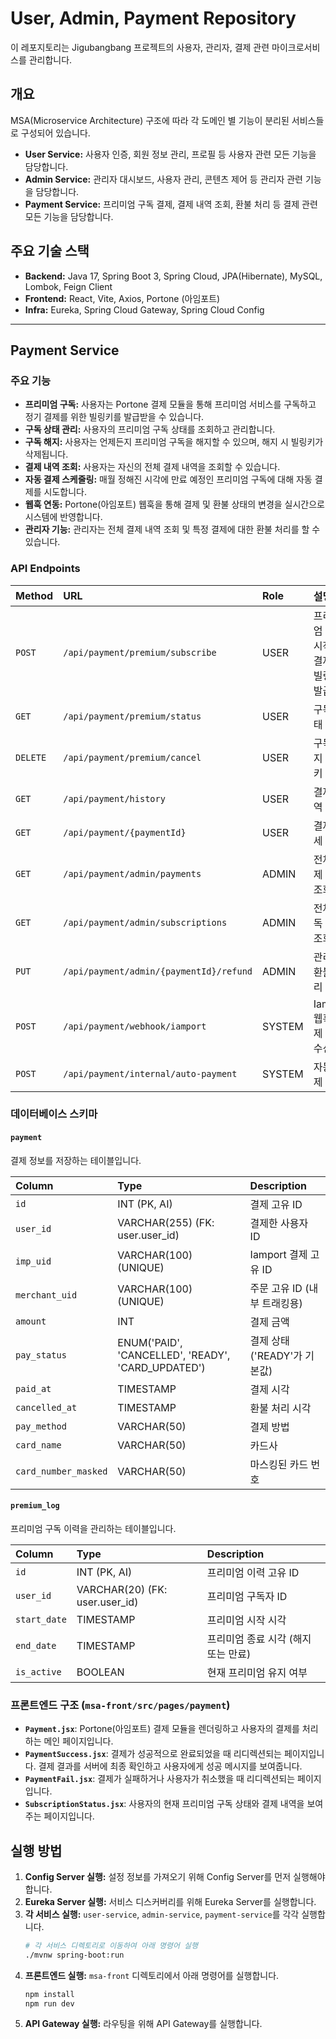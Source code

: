 # User, Admin, Payment Repository

이 레포지토리는 Jigubangbang 프로젝트의 사용자, 관리자, 결제 관련 마이크로서비스를 관리합니다.

## 개요

MSA(Microservice Architecture) 구조에 따라 각 도메인 별 기능이 분리된 서비스들로 구성되어 있습니다.

-   **User Service:** 사용자 인증, 회원 정보 관리, 프로필 등 사용자 관련 모든 기능을 담당합니다.
-   **Admin Service:** 관리자 대시보드, 사용자 관리, 콘텐츠 제어 등 관리자 관련 기능을 담당합니다.
-   **Payment Service:** 프리미엄 구독 결제, 결제 내역 조회, 환불 처리 등 결제 관련 모든 기능을 담당합니다.

## 주요 기술 스택

-   **Backend:** Java 17, Spring Boot 3, Spring Cloud, JPA(Hibernate), MySQL, Lombok, Feign Client
-   **Frontend:** React, Vite, Axios, Portone (아임포트)
-   **Infra:** Eureka, Spring Cloud Gateway, Spring Cloud Config

---

## Payment Service

### 주요 기능

-   **프리미엄 구독:** 사용자는 Portone 결제 모듈을 통해 프리미엄 서비스를 구독하고 정기 결제를 위한 빌링키를 발급받을 수 있습니다.
-   **구독 상태 관리:** 사용자의 프리미엄 구독 상태를 조회하고 관리합니다.
-   **구독 해지:** 사용자는 언제든지 프리미엄 구독을 해지할 수 있으며, 해지 시 빌링키가 삭제됩니다.
-   **결제 내역 조회:** 사용자는 자신의 전체 결제 내역을 조회할 수 있습니다.
-   **자동 결제 스케줄링:** 매월 정해진 시각에 만료 예정인 프리미엄 구독에 대해 자동 결제를 시도합니다.
-   **웹훅 연동:** Portone(아임포트) 웹훅을 통해 결제 및 환불 상태의 변경을 실시간으로 시스템에 반영합니다.
-   **관리자 기능:** 관리자는 전체 결제 내역 조회 및 특정 결제에 대한 환불 처리를 할 수 있습니다.

### API Endpoints

| Method | URL                                      | Role   | 설명                                       |
| :----- | :--------------------------------------- | :----- | :----------------------------------------- |
| `POST` | `/api/payment/premium/subscribe`         | USER   | 프리미엄 구독 시작 (첫 결제 및 빌링키 발급) |
| `GET`  | `/api/payment/premium/status`            | USER   | 구독 상태 조회                             |
| `DELETE`| `/api/payment/premium/cancel`           | USER   | 구독 해지 (빌링키 삭제)                    |
| `GET`  | `/api/payment/history`                   | USER   | 결제 내역 조회                             |
| `GET`  | `/api/payment/{paymentId}`               | USER   | 결제 상세 조회                             |
| `GET`  | `/api/payment/admin/payments`            | ADMIN  | 전체 결제 내역 조회                        |
| `GET`  | `/api/payment/admin/subscriptions`       | ADMIN  | 전체 구독 현황 조회                        |
| `PUT`  | `/api/payment/admin/{paymentId}/refund`  | ADMIN  | 관리자 환불 처리                           |
| `POST` | `/api/payment/webhook/iamport`           | SYSTEM | Iamport 웹훅 (결제 결과 수신)              |
| `POST` | `/api/payment/internal/auto-payment`     | SYSTEM | 자동 결제 실행                             |

### 데이터베이스 스키마

#### `payment`

결제 정보를 저장하는 테이블입니다.

| Column             | Type                                               | Description                        |
| :----------------- | :------------------------------------------------- | :--------------------------------- |
| `id`               | INT (PK, AI)                                       | 결제 고유 ID                       |
| `user_id`          | VARCHAR(255) (FK: user.user_id)                    | 결제한 사용자 ID                   |
| `imp_uid`          | VARCHAR(100) (UNIQUE)                              | Iamport 결제 고유 ID               |
| `merchant_uid`     | VARCHAR(100) (UNIQUE)                              | 주문 고유 ID (내부 트래킹용)       |
| `amount`           | INT                                                | 결제 금액                          |
| `pay_status`       | ENUM('PAID', 'CANCELLED', 'READY', 'CARD_UPDATED') | 결제 상태 ('READY'가 기본값)       |
| `paid_at`          | TIMESTAMP                                          | 결제 시각                          |
| `cancelled_at`     | TIMESTAMP                                          | 환불 처리 시각                     |
| `pay_method`       | VARCHAR(50)                                        | 결제 방법                          |
| `card_name`        | VARCHAR(50)                                        | 카드사                             |
| `card_number_masked`| VARCHAR(50)                                        | 마스킹된 카드 번호                 |

#### `premium_log`

프리미엄 구독 이력을 관리하는 테이블입니다.

| Column      | Type                  | Description                        |
| :---------- | :-------------------- | :--------------------------------- |
| `id`        | INT (PK, AI)          | 프리미엄 이력 고유 ID              |
| `user_id`   | VARCHAR(20) (FK: user.user_id) | 프리미엄 구독자 ID                 |
| `start_date`| TIMESTAMP             | 프리미엄 시작 시각                 |
| `end_date`  | TIMESTAMP             | 프리미엄 종료 시각 (해지 또는 만료) |
| `is_active` | BOOLEAN               | 현재 프리미엄 유지 여부            |

### 프론트엔드 구조 (`msa-front/src/pages/payment`)

-   **`Payment.jsx`**: Portone(아임포트) 결제 모듈을 렌더링하고 사용자의 결제를 처리하는 메인 페이지입니다.
-   **`PaymentSuccess.jsx`**: 결제가 성공적으로 완료되었을 때 리디렉션되는 페이지입니다. 결제 결과를 서버에 최종 확인하고 사용자에게 성공 메시지를 보여줍니다.
-   **`PaymentFail.jsx`**: 결제가 실패하거나 사용자가 취소했을 때 리디렉션되는 페이지입니다.
-   **`SubscriptionStatus.jsx`**: 사용자의 현재 프리미엄 구독 상태와 결제 내역을 보여주는 페이지입니다.

## 실행 방법

1.  **Config Server 실행:** 설정 정보를 가져오기 위해 Config Server를 먼저 실행해야 합니다.
2.  **Eureka Server 실행:** 서비스 디스커버리를 위해 Eureka Server를 실행합니다.
3.  **각 서비스 실행:** `user-service`, `admin-service`, `payment-service`를 각각 실행합니다.
    ```bash
    # 각 서비스 디렉토리로 이동하여 아래 명령어 실행
    ./mvnw spring-boot:run
    ```
4.  **프론트엔드 실행:** `msa-front` 디렉토리에서 아래 명령어를 실행합니다.
    ```bash
    npm install
    npm run dev
    ```
5.  **API Gateway 실행:** 라우팅을 위해 API Gateway를 실행합니다.